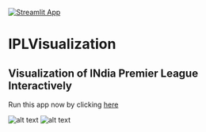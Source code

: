 [![Streamlit App](https://static.streamlit.io/badges/streamlit_badge_black_white.svg)](https://share.streamlit.io/sanketnagrale/iplvisualization/main.py)


# IPLVisualization
## Visualization of INdia Premier League Interactively

Run this app now by clicking [here](https://share.streamlit.io/sanketnagrale/iplvisualization/main.py)

![alt text](https://i.imgur.com/9iNZSb9.png)
![alt text](https://i.imgur.com/ZnsOgzo.png)
